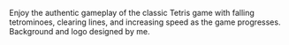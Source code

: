 Enjoy the authentic gameplay of the classic Tetris game with falling tetrominoes, clearing lines, and increasing speed as the game progresses.
Background and logo designed by me.
